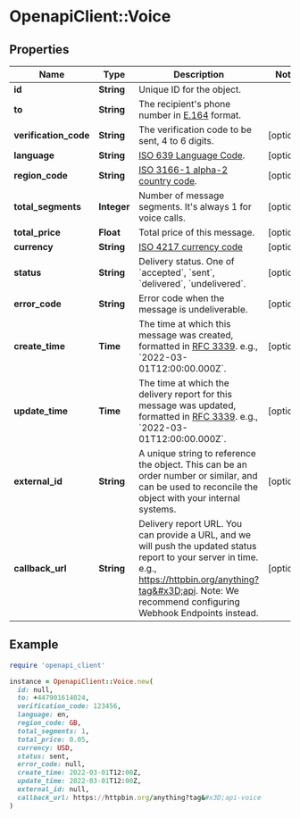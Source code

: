 # OpenapiClient::Voice

## Properties

| Name | Type | Description | Notes |
| ---- | ---- | ----------- | ----- |
| **id** | **String** | Unique ID for the object. |  |
| **to** | **String** | The recipient&#39;s phone number in [E.164](https://en.wikipedia.org/wiki/E.164) format. |  |
| **verification_code** | **String** | The verification code to be sent, 4 to 6 digits. | [optional] |
| **language** | **String** | [ISO 639 Language Code](https://www.iso.org/iso-639-language-codes.html). | [optional] |
| **region_code** | **String** | [ISO 3166-1 alpha-2 country code](https://en.wikipedia.org/wiki/ISO_3166-1_alpha-2). | [optional] |
| **total_segments** | **Integer** | Number of message segments. It&#39;s always 1 for voice calls. | [optional] |
| **total_price** | **Float** | Total price of this message. | [optional] |
| **currency** | **String** | [ISO 4217 currency code](https://en.wikipedia.org/wiki/ISO_4217) | [optional] |
| **status** | **String** | Delivery status. One of &#x60;accepted&#x60;, &#x60;sent&#x60;, &#x60;delivered&#x60;, &#x60;undelivered&#x60;. | [optional] |
| **error_code** | **String** | Error code when the message is undeliverable. | [optional] |
| **create_time** | **Time** | The time at which this message was created, formatted in [RFC 3339](https://datatracker.ietf.org/doc/html/rfc3339). e.g., &#x60;2022-03-01T12:00:00.000Z&#x60;. | [optional] |
| **update_time** | **Time** | The time at which the delivery report for this message was updated, formatted in [RFC 3339](https://datatracker.ietf.org/doc/html/rfc3339). e.g., &#x60;2022-03-01T12:00:00.000Z&#x60;. | [optional] |
| **external_id** | **String** | A unique string to reference the object. This can be an order number or similar, and can be used to reconcile the object with your internal systems. | [optional] |
| **callback_url** | **String** | Delivery report URL. You can provide a URL, and we will push the updated status report to your server in time. e.g., https://httpbin.org/anything?tag&#x3D;api. Note: We recommend configuring Webhook Endpoints instead. | [optional] |

## Example

```ruby
require 'openapi_client'

instance = OpenapiClient::Voice.new(
  id: null,
  to: +447901614024,
  verification_code: 123456,
  language: en,
  region_code: GB,
  total_segments: 1,
  total_price: 0.05,
  currency: USD,
  status: sent,
  error_code: null,
  create_time: 2022-03-01T12:00Z,
  update_time: 2022-03-01T12:00Z,
  external_id: null,
  callback_url: https://httpbin.org/anything?tag&#x3D;api-voice
)
```

